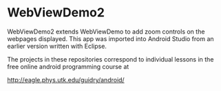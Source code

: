 # WebViewDemo2
WebViewDemo2 extends WebViewDemo to add zoom controls on the webpages displayed. This app was imported into Android Studio from an earlier version written with Eclipse.

The projects in these repositories correspond to individual lessons in the free online android programming course at

http://eagle.phys.utk.edu/guidry/android/
